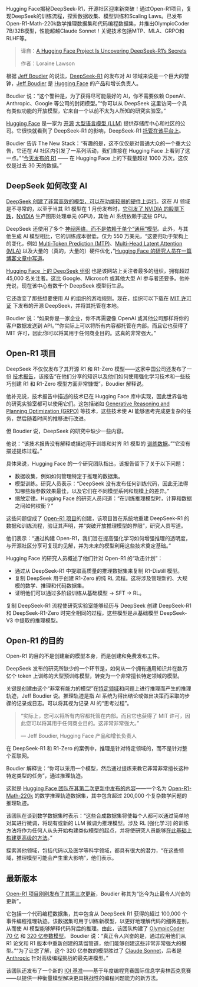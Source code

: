 <!--
title: Hugging Face项目正在揭示DeepSeek-R1的秘密
cover: https://cdn.thenewstack.io/media/2025/03/609ba3c6-solen-feyissa-ipskq4kllkg-unsplashb.jpg
summary: Hugging Face揭秘DeepSeek-R1，开源社区迎来新突破！通过Open-R1项目，复现DeepSeek的训练流程，探索数据收集、模型训练和Scaling Laws。已发布Open-R1-Math-220k数学推理数据集和代码编程数据集，并推出OlympicCoder 7B/32B模型，性能超越Claude Sonnet！关键技术包括MTP、MLA、GRPO和RLHF等。
-->

Hugging Face揭秘DeepSeek-R1，开源社区迎来新突破！通过Open-R1项目，复现DeepSeek的训练流程，探索数据收集、模型训练和Scaling Laws。已发布Open-R1-Math-220k数学推理数据集和代码编程数据集，并推出OlympicCoder 7B/32B模型，性能超越Claude Sonnet！关键技术包括MTP、MLA、GRPO和RLHF等。

> 译自：[A Hugging Face Project Is Uncovering DeepSeek-R1’s Secrets](https://thenewstack.io/a-hugging-face-project-is-uncovering-deepseek-r1s-secrets/)
> 
> 作者：Loraine Lawson

根据 [Jeff Boudier](https://www.linkedin.com/in/jeffboudier/) 的说法，[DeepSeek-R1](https://www.deepseek.com/) 的发布对 AI 领域来说是一个巨大的警钟，[Jeff Boudier](https://www.linkedin.com/in/jeffboudier/) 是 [Hugging Face](https://huggingface.co/) 的产品和增长负责人。

Boudier 说：“这个警钟是，为了获得尽可能最好的 AI，你不需要依赖 OpenAI、Anthropic、Google 等公司的封闭模型。”“你可以从 DeepSeek 这里访问一个具有类似功能的开放模型，它来自一个以前不太为人所知的研究实验室。”

[Hugging Face](https://thenewstack.io/how-hugging-face-positions-itself-in-the-open-llm-stack/) 是一家为 [开源](https://thenewstack.io/making-good-on-the-promise-of-open-source-ai/) [大型语言模型 (LLM)](https://thenewstack.io/what-is-an-llm-token-beginner-friendly-guide-for-developers/) 提供存储库中心和社区的公司。它很快就看到了 DeepSeek-R1 的影响，DeepSeek-R1 [托管在该平台上](https://huggingface.co/deepseek-ai/DeepSeek-R1)。

Boudier 告诉 The New Stack：“有趣的是，这不仅仅是对普通大众的一个重大公告，它还在 AI 社区内引发了一系列活动，我们直接在 Hugging Face 上看到了这一点。”“[今天发布的 R1](https://huggingface.co/deepseek-ai/DeepSeek-R1) —— 在 Hugging Face 上的下载量超过 1000 万次，这仅仅是过去 30 天的数据。”

## DeepSeek 如何改变 AI

[DeepSeek 创建了非常高效的模型，可以在功能较弱的硬件上运行](https://thenewstack.io/how-to-run-deepseek-models-locally-on-a-windows-copilot-pc/)。这在 AI 领域是不寻常的，以至于当其 R1 模型在 1 月份发布时，[它引发了 NVIDIA 的股票下跌](https://finance.yahoo.com/news/nvidia-stock-plummets-loses-record-589-billion-as-deepseek-prompts-questions-over-ai-spending-135105824.html)，[NVIDIA](https://thenewstack.io/after-deepseek-nvidia-puts-its-focus-on-inference-at-gtc/) 生产图形处理单元 (GPU)，其他 AI 系统依赖于这些 GPU。

DeepSeek 还使用了多个 [神经网络，而不是依赖于单个“通用”模型](https://thenewstack.io/who-needs-neural-networks-the-generative-prowess-of-state-transition-models/)。此外，与其他生成 AI 模型相比，它的训练成本很低，仅为 550 万美元，“这要归功于架构上的变化，例如 [Multi-Token Prediction (MTP)](https://arxiv.org/abs/2502.09419)、[Multi-Head Latent Attention (MLA)](https://arxiv.org/abs/2502.07864) 以及大量的（真的，大量的）硬件优化，”[Hugging Face 的研究人员在一篇博客文章中写道](https://huggingface.co/blog/open-r1)。

[Hugging Face 上的 DeepSeek 组织](https://huggingface.co/deepseek-ai) 也是该网站上关注者最多的组织，拥有超过 45,000 名关注者。这比 Google、Microsoft 或其他大型 AI 参与者还要多。他补充说，现在该中心有数千个 DeepSeek 模型衍生品。

它还改变了那些想要使用 AI 的组织的游戏规则。现在，组织可以下载在 [MIT 许可证](https://opensource.org/license/mit) 下发布的开源 DeepSeek，并将其托管在本地。

Boudier 说：“如果你是一家企业，你不再需要像 OpenAI 或其他公司那样将你的客户数据发送到 API。”“你实际上可以将所有内容都托管在内部。而且它也获得了 MIT 许可，因此你可以将其用于任何商业目的。这真的非常强大。”

## Open-R1 项目

DeepSeek 不仅仅发布了其开源 R1 和 R1-Zero 模型——这家中国公司还发布了一份 [技术报告](https://github.com/deepseek-ai/DeepSeek-R1/blob/main/DeepSeek_R1.pdf)，该报告“在他们分享的知识以及他们如何使用强化学习技术和一些技巧创建 R1 和 R1-Zero 模型方面非常慷慨”，Boudier 解释说。

他补充说，技术报告中描述的技术已在 Hugging Face 库中实现，因此世界各地的研究实验室都可以使用它们。这包括诸如 [Generative Reasoning and Planning Optimization (GRPO)](https://thenewstack.io/deep-dive-into-deepseek-r1-how-it-works-and-what-it-can-do/) 等技术，这些技术使 AI 能够思考完成更复杂的任务，然后随着时间的推移进行改进。

但 Boudier 说，DeepSeek 的研究中缺少一些内容。

他说：“该技术报告没有解释或描述用于训练和对齐 R1 模型的 [训练数据](https://thenewstack.io/dealing-with-distributed-data-when-training-ai-models/)。”“它没有描述提炼过程。”

具体来说，Hugging Face 的一个研究团队指出，该报告留下了关于以下问题：
- 数据收集，例如如何管理特定于推理的数据集。
- 模型训练。研究人员表示：“DeepSeek 没有发布任何训练代码，因此无法得知哪些超参数效果最佳，以及它们在不同模型系列和规模上的差异。”
- 缩放定律。Hugging Face 的研究人员问道：“在训练推理模型时，计算和数据之间如何权衡？”

这些问题促成了 [Open-R1 项目](https://huggingface.co/open-r1)的创建，该项目旨在系统地重建 DeepSeek-R1 的数据和训练流程，验证其声明，并“突破开放推理模型的界限”，研究人员写道。

他们表示：“通过构建 Open-R1，我们旨在提高强化学习如何增强推理的透明度，与开源社区分享可复现的见解，并为未来的模型利用这些技术奠定基础。”

Hugging Face 的研究人员概述了他们针对 Open-R1 的“攻击计划”：

- 通过从 DeepSeek-R1 中提取高质量的推理数据集来复制 R1-Distill 模型。
- 复制 DeepSeek 用于创建 R1-Zero 的纯 RL 流程。这将涉及管理新的、大规模的数学、推理和代码数据集。
- 证明他们可以通过多阶段训练从基础模型 → SFT → RL。

复制 DeepSeek-R1 流程使研究实验室能够经历与 DeepSeek 创建 DeepSeek-R1 和 DeepSeek-R1-Zero 时完全相同的过程，这些模型是从基础模型 DeepSeek-V3 中提取的推理模型。

## Open-R1 的目的

Open-R1 的目的不是创建新的模型本身，而是创建和免费发布工件。

DeepSeek 发布的研究所缺少的一个环节是，如何从一个拥有通用知识并在数万亿个 token 上训练的大型预训练模型，转变为一个非常擅长特定领域的模型。

关键是创建由这个“非常有能力的模型”在[特定领域](https://thenewstack.io/domain-specific-ai-aiseras-answer-to-enterprise-needs/)和问题上进行推理而产生的推理轨迹，Jeff Boudier 说。推理轨迹是指 AI 系统为得出结论或做出决策而采取的步骤的记录或日志。可以将其视为记录 AI 的“思考过程”。

> “实际上，您可以将所有内容都托管在内部。而且它也获得了 MIT 许可，因此您可以将其用于任何商业目的。这非常非常强大。”
>
> — Jeff Boudier, Hugging Face 产品和增长负责人

在 DeepSeek-R1 和 R1-Zero 的案例中，推理是针对特定领域的，而不是针对整个互联网。

Boudier 解释说：“你可以采用一个模型，然后通过提炼来教它非常非常擅长这种特定类型的任务”，通过推理轨迹。

这就是 [Hugging Face 团队在其第二次更新中发布的内容](https://huggingface.co/blog/open-r1/update-2)——一个名为 [Open-R1-Math-220k](https://huggingface.co/datasets/open-r1/OpenR1-Math-220k) 的数学推理轨迹数据集，其中包含超过 200,000 个复杂数学问题的推理轨迹。

该团队在谈到数学数据集时表示：“这些合成数据集将使每个人都可以通过简单地对其进行微调，将现有或新的 LLM 微调为推理模型。涉及 RL [强化学习] 的训练方法将作为任何人从头开始构建类似模型的起点，并将使研究人员能够[在此基础上构建更高级的方法](https://thenewstack.io/agentic-ai-tools-for-building-and-managing-agentic-systems/)。”

探索其他领域，包括代码以及医学等科学领域，都具有很大的潜力，“在这些领域，推理模型可能会产生重大影响”，他们表示。

## 最新版本

[Open-R1 项目刚刚发布了其第三次更新](https://huggingface.co/blog/open-r1/update-3)，Boudier 称其为“迄今为止最令人兴奋的更新”。

它包括一个代码编程数据集，其中包含从 DeepSeek R1 获得的超过 100,000 个事件编程推理轨迹。该数据集可用于训练新模型，以更好地理解代码的细微差别，从而使 AI 模型能够解释代码背后的推理。由此，该团队构建了 [OlympicCoder 70 亿](https://huggingface.co/open-r1/OlympicCoder-7B) 和 [320 亿参数模型](https://huggingface.co/open-r1/OlympicCoder-32B)。
Boudier 说：“真正令人兴奋的是，通过应用他们从 R1 论文和 R1 版本中重新创建的蒸馏管道，他们能够创建这些非常非常强大的模型。”“为了让您了解，这个 320 亿参数的模型胜过了 [Claude Sonnet](https://thenewstack.io/making-the-fediverse-more-accessible-with-claude-3-7-sonnet/)，后者是 [Anthropic](https://thenewstack.io/model-context-protocol-bridges-llms-to-the-apps-they-need/) 针对高级编程挑战的最先进模型。”

该团队还发布了一个新的 [IOI 基准](https://github.com/huggingface/ioi)——基于年度编程竞赛国际信息学奥林匹克竞赛——以提供一种衡量模型解决更具挑战性的编程问题能力的新方法。